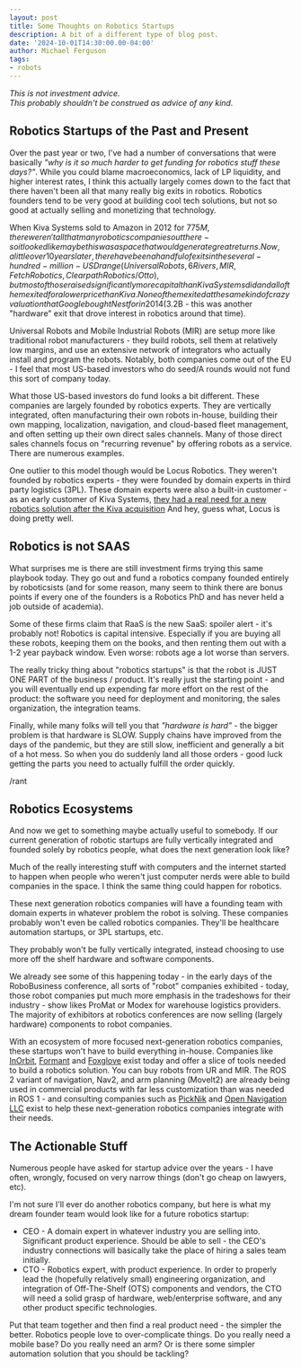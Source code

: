 ```yaml
---
layout: post
title: Some Thoughts on Robotics Startups
description: A bit of a different type of blog post.
date: '2024-10-01T14:30:00.00-04:00'
author: Michael Ferguson
tags:
- robots
---
```


<i>This is not investment advice. <br>
This probably shouldn't be construed as advice of any kind.</i>

## Robotics Startups of the Past and Present

Over the past year or two, I've had a number of conversations that were basically
<i>"why is it so much harder to get funding for robotics stuff these days?"</i>.
While you could blame macroeconomics, lack of LP liquidity, and higher interest
rates, I think this actually largely comes down to the fact that there haven't
been all that many really big exits in robotics. Robotics founders tend to be
very good at building cool tech solutions, but not so good at actually selling
and monetizing that technology.

When Kiva Systems sold to Amazon in 2012 for $775M, there weren't all that many robotics
companies out there - so it looked like maybe this was a space that would generate
great returns. Now, a little over 10 years later, there have been a handful of exits
in the several-hundred-million-USD range (Universal Robots, 6Rivers, MIR, Fetch Robotics, Clearpath Robotics / Otto),
but most of those raised significantly more capital than Kiva Systems did and all of them
exited for a lower price than Kiva. None of them exited at the same kind of crazy
valuation that Google bought Nest for in 2014 ($3.2B - this was another "hardware"
exit that drove interest in robotics around that time).

Universal Robots and Mobile Industrial Robots (MIR) are setup more like traditional robot
manufacturers - they build robots, sell them at relatively low margins, and use an extensive
network of integrators who actually install and program the robots. Notably, both companies
come out of the EU - I feel that most US-based investors who do seed/A rounds would not
fund this sort of company today.

What those US-based investors do fund looks a bit different. These companies are largely
founded by robotics experts. They are vertically integrated, often manufacturing their own
robots in-house, building their own mapping, localization, navigation, and cloud-based
fleet management, and often setting up their own direct sales channels. Many of those
direct sales channels focus on "recurring revenue" by offering robots as a service.
There are numerous examples.

One outlier to this model though would be Locus Robotics. They weren't founded by robotics
experts - they were founded by domain experts in third party logistics (3PL). These domain
experts were also a built-in customer - as an early customer of Kiva Systems, [they had a 
real need for a new robotics solution after the Kiva acquisition](https://spectrum.ieee.org/locus-robotics-warehouse-automation-robots)
And hey, guess what, Locus is doing pretty well.

## Robotics is not SAAS

What surprises me is there are still investment firms trying this same playbook today.
They go out and fund a robotics company founded entirely by roboticsists (and for some
reason, many seem to think there are bonus points if every one of the founders is a 
Robotics PhD and has never held a job outside of academia).

Some of these firms claim that RaaS is the new SaaS: spoiler alert - it's probably not!
Robotics is capital intensive. Especially if you are buying all these robots, keeping them
on the books, and then renting them out with a 1-2 year payback window. Even worse:
robots age a lot worse than servers.

The really tricky thing about "robotics startups" is that the robot is JUST ONE PART
of the business / product.
It's really just the starting point - and you will eventually end up expending
far more effort on the rest of the product: the software you need for deployment and
monitoring, the sales organization, the integration teams.

Finally, while many folks will tell you that <i>"hardware is hard"</i> - the bigger problem is that
hardware is SLOW. Supply chains have improved from the days of the pandemic, but
they are still slow, inefficient and generally a bit of a hot mess. So when you do suddenly
land all those orders - good luck getting the parts you need to actually fulfill the order
quickly.

/rant

## Robotics Ecosystems

And now we get to something maybe actually useful to somebody. If our current generation of
robotic startups are fully vertically integrated and founded solely by robotics people,
what does the next generation look like?

Much of the really interesting stuff with computers and the internet started to happen when
people who weren't just computer nerds were able to build companies in the space. I
think the same thing could happen for robotics.

These next generation robotics companies will have a founding team with domain experts
in whatever problem the robot is solving. These companies probably won't even be called
robotics companies. They'll be healthcare automation startups, or 3PL startups, etc.

They probably won't be fully vertically integrated, instead choosing to use more off
the shelf hardware and software components.

We already see some of this happening today - in the early days of the RoboBusiness
conference, all sorts of "robot" companies exhibited - today, those robot companies
put much more emphasis in the tradeshows for their industry - show likes ProMat
or Modex for warehouse logistics
providers. The majority of exhibitors at robotics conferences are now selling
(largely hardware) components to robot companies.

With an ecosystem of more focused next-generation robotics companies, these startups
won't have to build everything in-house. Companies like
[InOrbit](https://www.inorbit.ai/),
[Formant](https://formant.io/) and
[Foxglove](https://foxglove.dev/)
exist today and offer a slice of tools needed to build a robotics solution. You can buy
robots from UR and MIR. The ROS 2 variant of navigation, Nav2, and arm planning (MoveIt2)
are already being used in 
commercial products with far less customization than was needed in ROS 1 - and consulting 
companies such as
[PickNik](https://picknik.ai/) and
[Open Navigation LLC](https://www.opennav.org/) exist to help these next-generation 
robotics companies integrate with their needs.

## The Actionable Stuff

Numerous people have asked for startup advice over the years - I have often, wrongly,
focused on very narrow things (don't go cheap on lawyers, etc).

I'm not sure I'll ever do another robotics company, but here is what my dream
founder team would look like for a future robotics startup:

 * CEO - A domain expert in whatever industry you are selling into. Significant
   product experience. Should be able to sell - the CEO's industry connections
   will basically take the place of hiring a sales team initially.
 * CTO - Robotics expert, with product experience. In order to properly lead
   the (hopefully relatively small) engineering organization, and integration
   of Off-The-Shelf (OTS) components and vendors, the CTO will need a solid grasp
   of hardware, web/enterprise software, and any other product specific technologies.

Put that team together and then find a real product need - the simpler the better.
Robotics people love to over-complicate things. Do you really need a mobile base?
Do you really need an arm? Or is there some simpler automation solution that you
should be tackling?
